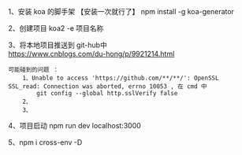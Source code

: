 1、安装 koa 的脚手架 【安装一次就行了】
    npm install -g koa-generator

2、创建项目 koa2 -e 项目名称

3、将本地项目推送到 git-hub中   
https://www.cnblogs.com/du-hong/p/9921214.html

    可能碰到的问题 ：
        1、Unable to access 'https://github.com/**/**/': OpenSSL        SSL_read: Connection was aborted, errno 10053 , 在 cmd 中 
            git config --global http.sslVerify false
        2、 
        3、

4、项目启动 npm run dev
    localhost:3000

5、npm i cross-env -D   